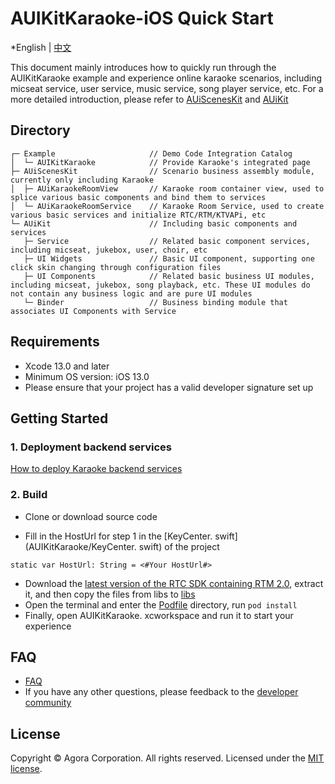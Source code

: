 # AUIKitKaraoke-iOS Quick Start

*English | [中文](README_zh.md)

This document mainly introduces how to quickly run through the AUIKitKaraoke example  and experience online karaoke scenarios, including micseat service, user service, music service, song player service, etc. For a more detailed introduction, please refer to [AUiScenesKit](../../AScenesKit/README.md) and [AUiKit](../../AUiKit/README.md)


## Directory
```
┌─ Example                     // Demo Code Integration Catalog
│  └─ AUIKitKaraoke            // Provide Karaoke's integrated page
├─ AUiScenesKit                // Scenario business assembly module, currently only including Karaoke
│  ├─ AUiKaraokeRoomView       // Karaoke room container view, used to splice various basic components and bind them to services
│  └─ AUiKaraokeRoomService    // Karaoke Room Service, used to create various basic services and initialize RTC/RTM/KTVAPi, etc
└─ AUiKit                      // Including basic components and services
   ├─ Service                  // Related basic component services, including micseat, jukebox, user, choir, etc
   ├─ UI Widgets               // Basic UI component, supporting one click skin changing through configuration files
   ├─ UI Components            // Related basic business UI modules, including micseat, jukebox, song playback, etc. These UI modules do not contain any business logic and are pure UI modules
   └─ Binder                   // Business binding module that associates UI Components with Service
```

## Requirements

- Xcode 13.0 and later
- Minimum OS version: iOS 13.0
- Please ensure that your project has a valid developer signature set up

## Getting Started

### 1. Deployment backend services

[How to deploy Karaoke backend services](https://bitbucket.agoralab.co/projects/ADUC/repos/uikit-backend/browse/README_zh.md?at=refs%2Fheads%2Fdevelop)  

### 2. Build
- Clone or download  source code

- Fill in the HostUrl for step 1 in the [KeyCenter. swift] (AUIKitKaraoke/KeyCenter. swift) of the project
```
static var HostUrl: String = <#Your HostUrl#>
```

- Download the [ latest version of the RTC SDK containing RTM 2.0](https://download.agora.io/sdk/release/Agora_Native_SDK_for_iOS_hyf_63842_FULL_20230428_1607_263060.zip), extract it, and then copy the files from libs to [libs](libs)
- Open the terminal and enter the [Podfile](Podfile) directory, run `pod install`
- Finally, open AUIKitKaraoke. xcworkspace and run it to start your experience

## FAQ

- [FAQ](../../doc/KaraokeFAQ.md)
- If you have any other questions, please feedback to the [developer community](https://www.rtcdeveloper.cn/cn/community/discussion/0)

## License

Copyright © Agora Corporation. All rights reserved.
Licensed under the [MIT license](LICENSE).



